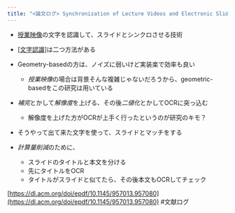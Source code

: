 ```yaml
---
title: "<論文ログ> Synchronization of Lecture Videos and Electronic Slidesby Video Text Analysis"
---
```


* [授業](%E6%8E%88%E6%A5%AD.md)[映像](%E6%98%A0%E5%83%8F.md)の文字を認識して、スライドとシンクロさせる技術

* [\[文字認識\]]([[OCR]])は二つ方法がある

* Geometry-basedの方は、ノイズに弱いけど実装楽で効率も良い
  
  * *授業映像*の場合は背景そんな複雑じゃないだろうから、geometric-basedをこの研究は用いている
* *補完*とかして*解像度*を上げる、その後*二値化*とかしてOCRに突っ込む
  
  * 解像度を上げた方がOCRが上手く行ったというのが研究のキモ？
* そうやって出て来た文字を使って、スライドとマッチをする

* *計算量削減*のために、
  
  * スライドのタイトルと本文を分ける
  * 先にタイトルをOCR
  * タイトルがスライドと似てたら、その後本文もOCRしてチェック

[https://dl.acm.org/doi/epdf/10.1145/957013.957080](https://dl.acm.org/doi/epdf/10.1145/957013.957080)
\#文献ログ
